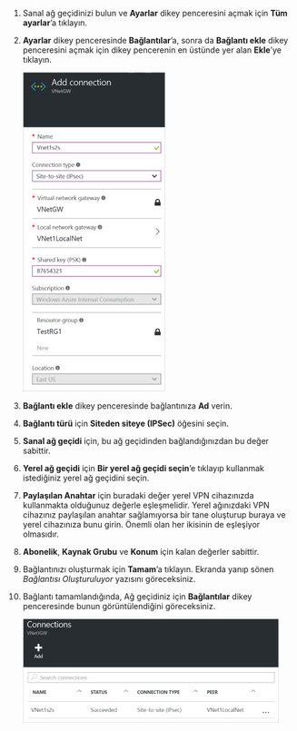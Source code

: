 1. Sanal ağ geçidinizi bulun ve **Ayarlar** dikey penceresini açmak için **Tüm ayarlar**’a tıklayın.

2. **Ayarlar** dikey penceresinde **Bağlantılar**’a, sonra da **Bağlantı ekle** dikey penceresini açmak için dikey pencerenin en üstünde yer alan **Ekle**’ye tıklayın.

    ![Siteden Siteye bağlantısı oluşturma](./media/vpn-gateway-add-site-to-site-connection-rm-portal-include/addconnection250.png)

3. **Bağlantı ekle** dikey penceresinde bağlantınıza **Ad** verin. 

4. **Bağlantı türü** için **Siteden siteye (IPSec)** öğesini seçin.

5. **Sanal ağ geçidi** için, bu ağ geçidinden bağlandığınızdan bu değer sabittir.

6. **Yerel ağ geçidi** için **Bir yerel ağ geçidi seçin**’e tıklayıp kullanmak istediğiniz yerel ağ geçidini seçin. 

7. **Paylaşılan Anahtar** için buradaki değer yerel VPN cihazınızda kullanmakta olduğunuz değerle eşleşmelidir. Yerel ağınızdaki VPN cihazınız paylaşılan anahtar sağlamıyorsa bir tane oluşturup buraya ve yerel cihazınıza bunu girin. Önemli olan her ikisinin de eşleşiyor olmasıdır.

8. **Abonelik**, **Kaynak Grubu** ve **Konum** için kalan değerler sabittir.

9. Bağlantınızı oluşturmak için **Tamam**’a tıklayın. Ekranda yanıp sönen *Bağlantısı Oluşturuluyor* yazısını göreceksiniz.

10. Bağlantı tamamlandığında, Ağ geçidiniz için **Bağlantılar** dikey penceresinde bunun görüntülendiğini göreceksiniz.

    ![Siteden Siteye bağlantısı oluşturma](./media/vpn-gateway-add-site-to-site-connection-rm-portal-include/connectionstatus450.png)



<!--HONumber=Sep16_HO3-->


